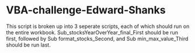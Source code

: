 # VBA-challenge-Edward-Shanks
This script is broken up into 3 seperate scripts, each of which should run on the entire workbook. Sub_stocksYearOverYear_final_First should be run first, followed by Sub format_stocks_Second, and Sub min_max_value_Third should be run last. 
